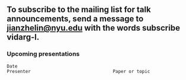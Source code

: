 ## To subscribe to the mailing list for talk announcements, send a message to **<jianzhelin@nyu.edu>** with the words subscribe vidarg-l. 
### Upcoming presentations
```
Date	                                                         Presenter	                             Paper or topic


```
